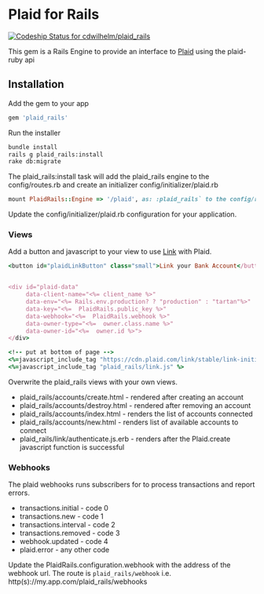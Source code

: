 # Plaid for Rails

[ ![Codeship Status for cdwilhelm/plaid_rails](https://codeship.com/projects/0ffcd970-b638-0133-0560-5ef9b905983d/status?branch=master)](https://codeship.com/projects/134308)

This gem is a Rails Engine to provide an interface to [Plaid](http://plaid.com) using the plaid-ruby api

## Installation

Add the gem to your app

```ruby
gem 'plaid_rails'
```

Run the installer
```bash
bundle install
rails g plaid_rails:install
rake db:migrate
```

The plaid_rails:install task will add the plaid_rails engine to the config/routes.rb and create an initializer 
config/initializer/plaid.rb
```ruby
mount PlaidRails::Engine => '/plaid', as: :plaid_rails` to the config/routes.rb
```

Update the config/initializer/plaid.rb configuration for your application.

### Views

Add a button and javascript to your view to use [Link](https://plaid.com/docs/#link) with Plaid.

```ruby
<button id="plaidLinkButton" class="small">Link your Bank Account</button>


<div id="plaid-data"
     data-client-name="<%= client_name %>"
     data-env="<%= Rails.env.production? ? "production" : "tartan"%>"
     data-key="<%=  PlaidRails.public_key %>"
     data-webhook="<%=  PlaidRails.webhook %>"
     data-owner-type="<%=  owner.class.name %>"
     data-owner-id="<%=  owner.id %>">
</div>

<!-- put at bottom of page -->
<%=javascript_include_tag "https://cdn.plaid.com/link/stable/link-initialize.js" %>
<%=javascript_include_tag "plaid_rails/link.js" %>
```

Overwrite the plaid_rails views with your own views.
* plaid_rails/accounts/create.html - rendered after creating an account
* plaid_rails/accounts/destroy.html - rendered after removing an account
* plaid_rails/accounts/index.html - renders the list of accounts connected
* plaid_rails/accounts/new.html - renders list of available accounts to connect
* plaid_rails/link/authenticate.js.erb - renders after the Plaid.create javascript function is successful

### Webhooks
The plaid webhooks runs subscribers for to process transactions and report errors.  

* transactions.initial - code 0
* transactions.new - code 1
* transactions.interval - code 2
* transactions.removed - code 3
* webhook.updated - code 4
* plaid.error - any other code

Update the PlaidRails.configuration.webhook with  the address of the webhook url.  The route is `plaid_rails/webhook`
i.e. http(s)://my.app.com/plaid_rails/webhooks 
